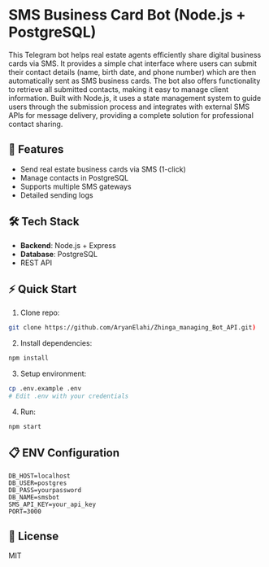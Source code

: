 # SMS Business Card Bot (Node.js + PostgreSQL)

This Telegram bot helps real estate agents efficiently share digital business cards via SMS. It provides a simple chat interface where users can submit their contact details (name, birth date, and phone number) which are then automatically sent as SMS business cards. The bot also offers functionality to retrieve all submitted contacts, making it easy to manage client information. Built with Node.js, it uses a state management system to guide users through the submission process and integrates with external SMS APIs for message delivery, providing a complete solution for professional contact sharing.

## 📌 Features
- Send real estate business cards via SMS (1-click)
- Manage contacts in PostgreSQL
- Supports multiple SMS gateways
- Detailed sending logs

## 🛠 Tech Stack
- **Backend**: Node.js + Express
- **Database**: PostgreSQL
- ًREST API
## ⚡ Quick Start

1. Clone repo:
```bash
git clone https://github.com/AryanElahi/Zhinga_managing_Bot_API.git)
```

2. Install dependencies:
```bash
npm install
```

3. Setup environment:
```bash
cp .env.example .env
# Edit .env with your credentials
```

4. Run:
```bash
npm start
```

## 📋 ENV Configuration
```env
DB_HOST=localhost
DB_USER=postgres
DB_PASS=yourpassword
DB_NAME=smsbot
SMS_API_KEY=your_api_key
PORT=3000
```

## 📜 License
MIT
